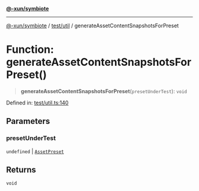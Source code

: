 [**@-xun/symbiote**](../../../README.md)

***

[@-xun/symbiote](../../../README.md) / [test/util](../README.md) / generateAssetContentSnapshotsForPreset

# Function: generateAssetContentSnapshotsForPreset()

> **generateAssetContentSnapshotsForPreset**(`presetUnderTest`): `void`

Defined in: [test/util.ts:140](https://github.com/Xunnamius/symbiote/blob/dc192a66d47b6c3a3464852ad43eb71fe137ca73/test/util.ts#L140)

## Parameters

### presetUnderTest

`undefined` | [`AssetPreset`](../../../src/assets/enumerations/AssetPreset.md)

## Returns

`void`

